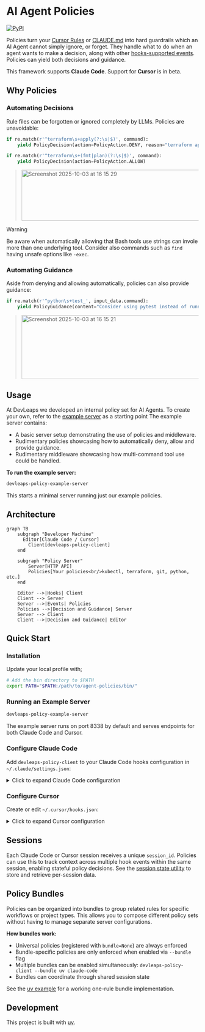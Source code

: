 # AI Agent Policies

[![PyPI](https://img.shields.io/pypi/v/devleaps-agent-policies.svg)](https://pypi.org/project/devleaps-agent-policies/)

Policies turn your [Cursor Rules](https://cursor.com/docs/context/rules) or [CLAUDE.md](https://docs.claude.com/en/docs/claude-code/memory) into hard guardrails which an AI Agent cannot simply ignore, or forget. They handle what to do when an agent wants to make a decision, along with other [hooks-supported events](https://github.com/Devleaps/agent-policies/blob/main/devleaps/policies/server/common/models.py). Policies can yield both decisions and guidance.

This framework supports **Claude Code**. Support for **Cursor** is in beta.

## Why Policies

### Automating Decisions

Rule files can be forgotten or ignored completely by LLMs. Policies are unavoidable:

```python
if re.match(r'^terraform\s+apply(?:\s|$)', command):
    yield PolicyDecision(action=PolicyAction.DENY, reason="terraform apply is not allowed. Use `terraform plan` instead.")

if re.match(r'^terraform\s+(fmt|plan)(?:\s|$)', command):
    yield PolicyDecision(action=PolicyAction.ALLOW)
```

> <img width="648" height="133" alt="Screenshot 2025-10-03 at 16 15 29" src="https://github.com/user-attachments/assets/4659a391-2e96-431f-85e7-7d3973f2d101" />

> [!WARNING]  
> Be aware when automatically allowing that Bash tools use strings can invole more than one underlying tool. Consider also commands such as `find` having unsafe options like `-exec`.

### Automating Guidance

Aside from denying and allowing automatically, policies can also provide guidance:

```python
if re.match(r'^python\s+test_', input_data.command):
    yield PolicyGuidance(content="Consider using pytest instead of running test files directly")
```


> <img width="652" height="167" alt="Screenshot 2025-10-03 at 16 15 21" src="https://github.com/user-attachments/assets/5ee865d3-edd3-4c18-92d2-b984dd0582da" />

## Usage

At DevLeaps we developed an internal policy set for AI Agents. To create your own, refer to the [example server](https://github.com/Devleaps/agent-policies/blob/main/devleaps/policies/example/main.py) as a starting point The example server contains:
- A basic server setup demonstrating the use of policies and middleware.
- Rudimentary policies showcasing how to automatically deny, allow and provide guidance.
- Rudimentary middleware showcasing how multi-command tool use could be handled.

**To run the example server:**
```bash
devleaps-policy-example-server
```

This starts a minimal server running just our example policies.

## Architecture

```mermaid
graph TB
    subgraph "Developer Machine"
      Editor[Claude Code / Cursor]
        Client[devleaps-policy-client]
    end

    subgraph "Policy Server"
        Server[HTTP API]
        Policies[Your policies<br/>kubectl, terraform, git, python, etc.]
    end

    Editor -->|Hooks| Client
    Client --> Server
    Server -->|Events| Policies
    Policies -->|Decision and Guidance| Server
    Server --> Client
    Client -->|Decision and Guidance| Editor
```

## Quick Start

### Installation

Update your local profile with;

```bash
# Add the bin directory to $PATH
export PATH="$PATH:/path/to/agent-policies/bin/"
```

### Running an Example Server

```bash
devleaps-policy-example-server
```

The example server runs on port 8338 by default and serves endpoints for both Claude Code and Cursor.

### Configure Claude Code

Add `devleaps-policy-client` to your Claude Code hooks configuration in `~/.claude/settings.json`:

<details>
<summary>Click to expand Claude Code configuration</summary>

```json
{
  "hooks": {
    "PreToolUse": [
      {
        "hooks": [
          {
            "matcher": "*",
            "type": "command",
            "command": "devleaps-policy-client claude-code"
          }
        ]
      }
    ],
    "PostToolUse": [
      {
        "hooks": [
          {
            "matcher": "*",
            "type": "command",
            "command": "devleaps-policy-client claude-code"
          }
        ]
      }
    ],
    "UserPromptSubmit": [
      {
        "hooks": [
          {
            "matcher": "*",
            "type": "command",
            "command": "devleaps-policy-client claude-code"
          }
        ]
      }
    ],
    "Stop": [
      {
        "hooks": [
          {
            "matcher": "*",
            "type": "command",
            "command": "devleaps-policy-client claude-code"
          }
        ]
      }
    ],
    "SubagentStop": [
      {
        "hooks": [
          {
            "matcher": "*",
            "type": "command",
            "command": "devleaps-policy-client claude-code"
          }
        ]
      }
    ],
    "Notification": [
      {
        "hooks": [
          {
            "matcher": "*",
            "type": "command",
            "command": "devleaps-policy-client claude-code"
          }
        ]
      }
    ],
    "PreCompact": [
      {
        "hooks": [
          {
            "matcher": "*",
            "type": "command",
            "command": "devleaps-policy-client claude-code"
          }
        ]
      }
    ],
    "SessionStart": [
      {
        "hooks": [
          {
            "matcher": "*",
            "type": "command",
            "command": "devleaps-policy-client claude-code"
          }
        ]
      }
    ],
    "SessionEnd": [
      {
        "hooks": [
          {
            "matcher": "*",
            "type": "command",
            "command": "devleaps-policy-client claude-code"
          }
        ]
      }
    ]
  }
}
```

</details>

### Configure Cursor

Create or edit `~/.cursor/hooks.json`:

<details>
<summary>Click to expand Cursor configuration</summary>

```json
{
  "version": 1,
  "hooks": {
    "beforeShellExecution": [
      { "command": "devleaps-policy-client cursor" }
    ],
    "beforeMCPExecution": [
      { "command": "devleaps-policy-client cursor" }
    ],
    "afterFileEdit": [
      { "command": "devleaps-policy-client cursor" }
    ],
    "beforeReadFile": [
      { "command": "devleaps-policy-client cursor" }
    ],
    "beforeSubmitPrompt": [
      { "command": "devleaps-policy-client cursor" }
    ],
    "stop": [
      { "command": "devleaps-policy-client cursor" }
    ]
  }
}
```

The `devleaps-policy-client cursor` command will forward hook events to the policy server running on `localhost:8338`.

</details>

## Sessions

Each Claude Code or Cursor session receives a unique `session_id`. Policies can use this to track context across multiple hook events within the same session, enabling stateful policy decisions. See the [session state utility](devleaps/policies/server/session/state.py) to store and retrieve per-session data.

## Policy Bundles

Policies can be organized into bundles to group related rules for specific workflows or project types. This allows you to compose different policy sets without having to manage separate server configurations.

**How bundles work:**
- Universal policies (registered with `bundle=None`) are always enforced
- Bundle-specific policies are only enforced when enabled via `--bundle` flag
- Multiple bundles can be enabled simultaneously: `devleaps-policy-client --bundle uv claude-code`
- Bundles can coordinate through shared session state

See the [uv example](devleaps/policies/example/main.py) for a working one-rule bundle implementation.

## Development

This project is built with [uv](https://docs.astral.sh/uv/).
